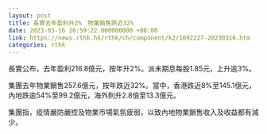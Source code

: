 ```yaml
---
layout: post
title: 長實去年盈利升2%　物業銷售跌近32%
date: 2023-03-16 16:59:22.000000000 +08:00
link: https://news.rthk.hk/rthk/ch/component/k2/1692227-20230316.htm
categories: rthk
---
```


長實公布，去年盈利216.8億元，按年升2%。派末期息每股1.85元，上升逾3%。

集團去年物業銷售257.6億元，按年跌近32%。當中，香港跌近8%至145.1億元，內地跌逾54%至99.2億元，海外則升2.8倍至13.3億元。

集團指，疫情嚴防嚴控及物業市場氣氛疲弱，以致內地物業銷售收入及收益都有減少。
